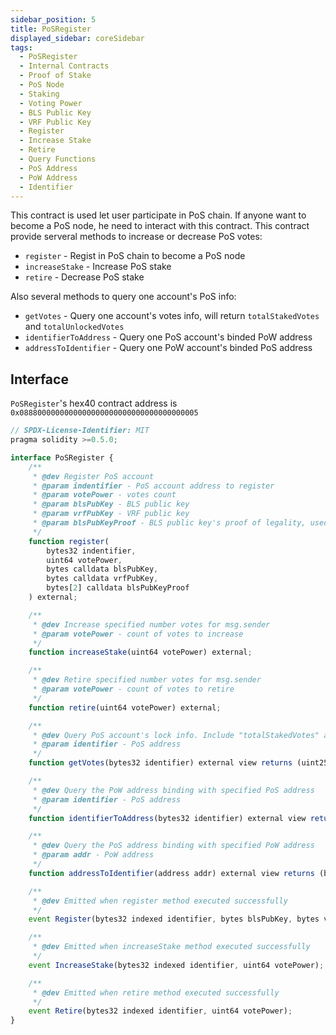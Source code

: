 ```yaml
---
sidebar_position: 5
title: PoSRegister
displayed_sidebar: coreSidebar
tags:
  - PoSRegister
  - Internal Contracts
  - Proof of Stake
  - PoS Node
  - Staking
  - Voting Power
  - BLS Public Key
  - VRF Public Key
  - Register
  - Increase Stake
  - Retire
  - Query Functions
  - PoS Address
  - PoW Address
  - Identifier
---
```


This contract is used let user participate in PoS chain. If anyone want to become a PoS node, he need to interact with this contract. This contract provide serveral methods to increase or decrease PoS votes:

- ```register``` - Regist in PoS chain to become a PoS node
- ```increaseStake``` - Increase PoS stake
- ```retire``` - Decrease PoS stake

Also several methods to query one account's PoS info:

- ```getVotes``` - Query one account's votes info, will return ```totalStakedVotes``` and ```totalUnlockedVotes```
- ```identifierToAddress``` - Query one PoS account's binded PoW address
- ```addressToIdentifier``` - Query one PoW account's binded PoS address

## Interface

```PoSRegister```'s hex40 contract address is ```0x0888000000000000000000000000000000000005```

```js
// SPDX-License-Identifier: MIT
pragma solidity >=0.5.0;

interface PoSRegister {
    /**
     * @dev Register PoS account
     * @param indentifier - PoS account address to register
     * @param votePower - votes count
     * @param blsPubKey - BLS public key
     * @param vrfPubKey - VRF public key
     * @param blsPubKeyProof - BLS public key's proof of legality, used to against some attack, generated by conflux-rust fullnode
     */
    function register(
        bytes32 indentifier,
        uint64 votePower,
        bytes calldata blsPubKey,
        bytes calldata vrfPubKey,
        bytes[2] calldata blsPubKeyProof
    ) external;

    /**
     * @dev Increase specified number votes for msg.sender
     * @param votePower - count of votes to increase
     */
    function increaseStake(uint64 votePower) external;

    /**
     * @dev Retire specified number votes for msg.sender
     * @param votePower - count of votes to retire
     */
    function retire(uint64 votePower) external;

    /**
     * @dev Query PoS account's lock info. Include "totalStakedVotes" and "totalUnlockedVotes"
     * @param identifier - PoS address
     */
    function getVotes(bytes32 identifier) external view returns (uint256, uint256);

    /**
     * @dev Query the PoW address binding with specified PoS address
     * @param identifier - PoS address
     */
    function identifierToAddress(bytes32 identifier) external view returns (address);

    /**
     * @dev Query the PoS address binding with specified PoW address
     * @param addr - PoW address
     */
    function addressToIdentifier(address addr) external view returns (bytes32);

    /**
     * @dev Emitted when register method executed successfully
     */
    event Register(bytes32 indexed identifier, bytes blsPubKey, bytes vrfPubKey);

    /**
     * @dev Emitted when increaseStake method executed successfully
     */
    event IncreaseStake(bytes32 indexed identifier, uint64 votePower);

    /**
     * @dev Emitted when retire method executed successfully
     */
    event Retire(bytes32 indexed identifier, uint64 votePower);
}
```
